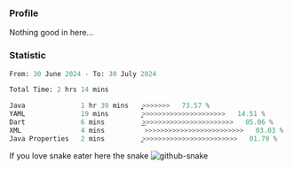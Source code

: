 ### Profile 

Nothing good in here...

### Statistic
<!--START_SECTION:waka-->

```python
From: 30 June 2024 - To: 30 July 2024

Total Time: 2 hrs 14 mins

Java              1 hr 39 mins    ͎͎͎͎͎͎͎͎͎͎͎͎͎͎͎͎͎͎>>>>>>>   73.57 %
YAML              19 mins         ͎͎͎̝>>>>>>>>>>>>>>>>>>>>>   14.51 %
Dart              6 mins          ͎͜>>>>>>>>>>>>>>>>>>>>>>>   05.06 %
XML               4 mins          >>>>>>>>>>>>>>>>>>>>>>>>>   03.03 %
Java Properties   2 mins          ͚>>>>>>>>>>>>>>>>>>>>>>>>   01.79 %
```

<!--END_SECTION:waka-->

If you love snake eater here the snake 
<picture>
  <source media="(prefers-color-scheme: dark)" srcset="https://github.com/pradana4648/pradana4648/blob/c0566a83ca6ea5f2e46bab00e717c4c82b4b5c4c/github-contribution-grid-snake-dark.svg" />
  <source media="(prefers-color-scheme: light)" srcset="https://github.com/pradana4648/pradana4648/blob/c0566a83ca6ea5f2e46bab00e717c4c82b4b5c4c/github-contribution-grid-snake.svg" />
  <img alt="github-snake" src="https://github.com/pradana4648/pradana4648/blob/c0566a83ca6ea5f2e46bab00e717c4c82b4b5c4c/github-contribution-grid-snake.svg" />
</picture>
